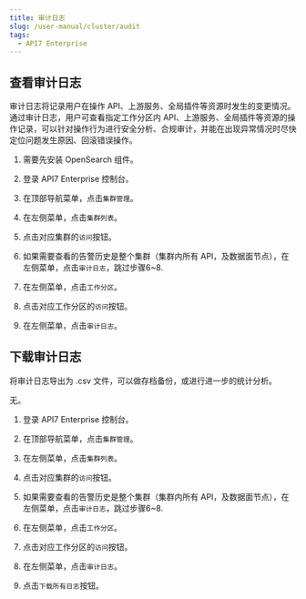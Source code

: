 ```yaml
---
title: 审计日志
slug: /user-manual/cluster/audit
tags:
  - API7 Enterprise
---
```


## 查看审计日志



审计日志将记录用户在操作 API、上游服务、全局插件等资源时发生的变更情况。通过审计日志，用户可查看指定工作分区内 API、上游服务、全局插件等资源的操作记录，可以针对操作行为进行安全分析、合规审计，并能在出现异常情况时尽快定位问题发生原因、回滚错误操作。



1. 需要先安装 OpenSearch 组件。



1.   登录 API7 Enterprise 控制台。

2. 在顶部导航菜单，点击`集群管理`。

3. 在左侧菜单，点击`集群列表`。

4. 点击对应集群的`访问`按钮。

5. 如果需要查看的告警历史是整个集群（集群内所有 API，及数据面节点），在左侧菜单，点击`审计日志`，跳过步骤6~8.

6. 在左侧菜单，点击`工作分区`。

7. 点击对应工作分区的`访问`按钮。

8. 在左侧菜单，点击`审计日志`。

## 下载审计日志



将审计日志导出为 .csv 文件，可以做存档备份，或进行进一步的统计分析。



无。



1.   登录 API7 Enterprise 控制台。

2. 在顶部导航菜单，点击`集群管理`。

3. 在左侧菜单，点击`集群列表`。

4. 点击对应集群的`访问`按钮。

5. 如果需要查看的告警历史是整个集群（集群内所有 API，及数据面节点），在左侧菜单，点击`审计日志`，跳过步骤6~8.

6. 在左侧菜单，点击`工作分区`。

7. 点击对应工作分区的`访问`按钮。

8. 在左侧菜单，点击`审计日志`。

9. 点击`下载所有日志`按钮。
